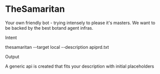 # TheSamaritan
Your own friendly bot - trying intensely to please it's masters. We want to be backed by the best botand agent infras.



Intent 

thesamaritan --target local --description apiprd.txt

Output 

A generic api is created that fits your description with initial placeholders






